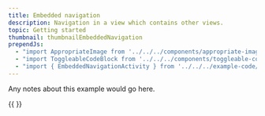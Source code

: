 ```yaml
---
title: Embedded navigation
description: Navigation in a view which contains other views.
topic: Getting started
thumbnail: thumbnailEmbeddedNavigation
prependJs:
  - "import AppropriateImage from '../../../components/appropriate-image'"
  - "import ToggleableCodeBlock from '../../../components/toggleable-code-block'"
  - "import { EmbeddedNavigationActivity } from '../../../example-code/EmbeddedNavigationActivity.js'"
---
```


Any notes about this example would go here. 

{{
  <ToggleableCodeBlock 
    codeSnippet={EmbeddedNavigationActivity}
  />
}}
